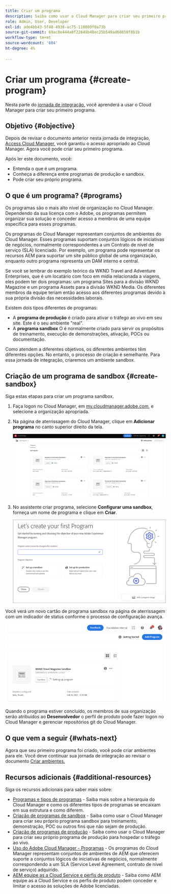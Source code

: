```yaml
---
title: Criar um programa
description: Saiba como usar o Cloud Manager para criar seu primeiro programa.
role: Admin, User, Developer
exl-id: ade4bb43-5f48-4938-ac75-118009f0a73b
source-git-commit: 69ac8e444a0f22649b48ec25b549ad60858f8b1b
workflow-type: tm+mt
source-wordcount: '604'
ht-degree: 4%

---
```


# Criar um programa {#create-program}

Nesta parte do [jornada de integração,](overview.md) você aprenderá a usar o Cloud Manager para criar seu primeiro programa.

## Objetivo {#objective}

Depois de revisar o documento anterior nesta jornada de integração, [Access Cloud Manager,](cloud-manager.md) você garantiu o acesso apropriado ao Cloud Manager. Agora você pode criar seu primeiro programa.

Após ler este documento, você:

* Entenda o que é um programa.
* Conheça a diferença entre programas de produção e sandbox.
* Pode criar seu próprio programa.

## O que é um programa? {#programs}

Os programas são o mais alto nível de organização no Cloud Manager. Dependendo da sua licença com o Adobe, os programas permitem organizar sua solução e conceder acesso a membros de uma equipe específica para esses programas.

Os programas do Cloud Manager representam conjuntos de ambientes do Cloud Manager. Esses programas suportam conjuntos lógicos de iniciativas de negócios, normalmente correspondentes a um Contrato de nível de serviço (SLA) licenciado. Por exemplo, um programa pode representar os recursos AEM para suportar um site público global de uma organização, enquanto outro programa representa um DAM interno e central.

Se você se lembrar do exemplo teórico da WKND Travel and Adventure Enterprises, que é um locatário com foco em mídia relacionada a viagens, eles podem ter dois programas: um programa Sites para a divisão WKND Magazine e um programa Assets para a divisão WKND Media. Os diferentes membros da equipe teriam então acesso aos diferentes programas devido à sua própria divisão das necessidades laborais.

Existem dois tipos diferentes de programas:

* A **programa de produção** é criado para ativar o tráfego ao vivo em seu site. Este é o seu ambiente &quot;real&quot;.
* A **programa sandbox** O é normalmente criado para servir os propósitos de treinamento, execução de demonstrações, ativação, POCs ou documentação.

Como atendem a diferentes objetivos, os diferentes ambientes têm diferentes opções. No entanto, o processo de criação é semelhante. Para essa jornada de integração, criaremos um ambiente sandbox.

## Criação de um programa de sandbox {#create-sandbox}

Siga estas etapas para criar um programa sandbox.

1. Faça logon no Cloud Manager, em [my.cloudmanager.adobe.com](https://my.cloudmanager.adobe.com/), e selecione a organização apropriada.

1. Na página de aterrissagem do Cloud Manager, clique em **Adicionar programa** no canto superior direito da tela.

   ![Página de aterrissagem do Cloud Manager](/help/implementing/cloud-manager/getting-access-to-aem-in-cloud/assets/first_timelogin1.png)

1. No assistente criar programa, selecione **Configurar uma sandbox**, forneça um nome de programa e clique em **Criar**.

   ![Criação do tipo de programa](/help/implementing/cloud-manager/getting-access-to-aem-in-cloud/assets/create-sandbox.png)

Você verá um novo cartão de programa sandbox na página de aterrissagem com um indicador de status conforme o processo de configuração avança.

![Criação de sandbox a partir da página de visão geral](/help/implementing/cloud-manager/getting-access-to-aem-in-cloud/assets/program-create-setupdemo2.png)

Quando o programa estiver concluído, os membros de sua organização serão atribuídos ao **Desenvolvedor** o perfil de produto pode fazer logon no Cloud Manager e gerenciar repositórios git do Cloud Manager.

## O que vem a seguir {#whats-next}

Agora que seu primeiro programa foi criado, você pode criar ambientes para ele. Você deve continuar sua jornada de integração ao revisar o documento [Criar ambientes.](create-environments.md)

## Recursos adicionais {#additional-resources}

Siga os recursos adicionais para saber mais sobre:

* [Programas e tipos de programas](/help/implementing/cloud-manager/getting-access-to-aem-in-cloud/program-types.md) - Saiba mais sobre a hierarquia do Cloud Manager e como os diferentes tipos de programas se encaixam em sua estrutura e como diferem.
* [Criação de programas de sandbox](/help/implementing/cloud-manager/getting-access-to-aem-in-cloud/creating-sandbox-programs.md) - Saiba como usar o Cloud Manager para criar seu próprio programa sandbox para treinamento, demonstração, POC ou outros fins que não sejam de produção.
* [Criação de programas de produção](/help/implementing/cloud-manager/getting-access-to-aem-in-cloud/creating-production-programs.md) - Saiba como usar o Cloud Manager para criar seu próprio programa de produção para hospedar o tráfego ao vivo.
* [Uso do Adobe Cloud Manager - Programas](https://experienceleague.adobe.com/docs/experience-manager-learn/cloud-service/cloud-manager/programs.html) - Os programas do Cloud Manager representam conjuntos de ambientes de AEM que oferecem suporte a conjuntos lógicos de iniciativas de negócios, normalmente correspondendo a um SLA (Service Level Agreement, contrato de nível de serviço) adquirido.
* [AEM equipe as a Cloud Service e perfis de produto](/help/onboarding/aem-cs-team-product-profiles.md) - Saiba como AEM equipe as a Cloud Service e os perfis de produto podem conceder e limitar o acesso às soluções de Adobe licenciadas.
